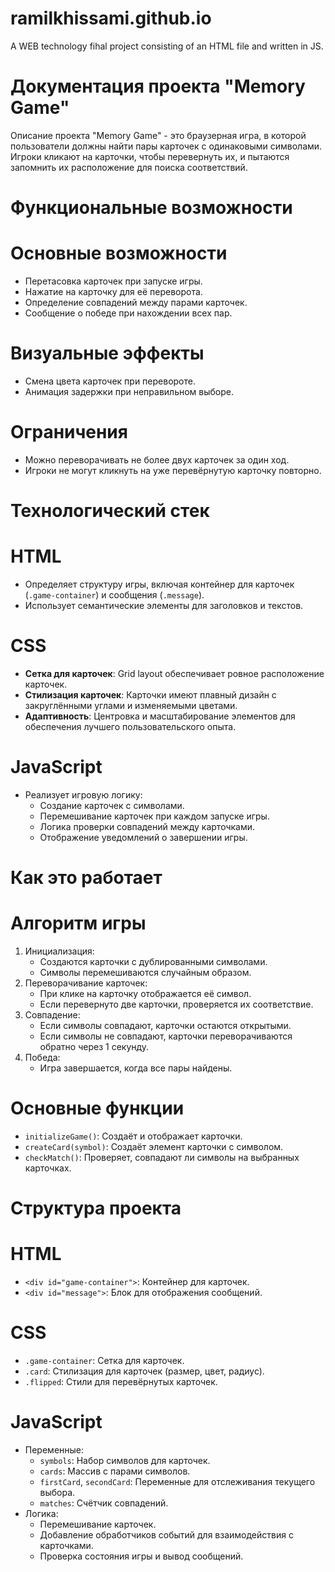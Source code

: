 # ramilkhissami.github.io
A WEB technology fihal project consisting of an HTML file and written in JS.

# Документация проекта "Memory Game"

Описание проекта
"Memory Game" - это браузерная игра, в которой пользователи должны найти пары карточек с одинаковыми символами. Игроки кликают на карточки, чтобы перевернуть их, и пытаются запомнить их расположение для поиска соответствий.

# Функциональные возможности

# Основные возможности
- Перетасовка карточек при запуске игры.
- Нажатие на карточку для её переворота.
- Определение совпадений между парами карточек.
- Сообщение о победе при нахождении всех пар.

# Визуальные эффекты
- Смена цвета карточек при перевороте.
- Анимация задержки при неправильном выборе.

# Ограничения
- Можно переворачивать не более двух карточек за один ход.
- Игроки не могут кликнуть на уже перевёрнутую карточку повторно.

# Технологический стек

# HTML
- Определяет структуру игры, включая контейнер для карточек (`.game-container`) и сообщения (`.message`).
- Использует семантические элементы для заголовков и текстов.

# CSS
- **Сетка для карточек**: Grid layout обеспечивает ровное расположение карточек.
- **Стилизация карточек**: Карточки имеют плавный дизайн с закруглёнными углами и изменяемыми цветами.
- **Адаптивность**: Центровка и масштабирование элементов для обеспечения лучшего пользовательского опыта.

# JavaScript
- Реализует игровую логику:
  - Создание карточек с символами.
  - Перемешивание карточек при каждом запуске игры.
  - Логика проверки совпадений между карточками.
  - Отображение уведомлений о завершении игры.

# Как это работает

# Алгоритм игры
1. Инициализация:
   - Создаются карточки с дублированными символами.
   - Символы перемешиваются случайным образом.
2. Переворачивание карточек:
   - При клике на карточку отображается её символ.
   - Если перевернуто две карточки, проверяется их соответствие.
3. Совпадение:
   - Если символы совпадают, карточки остаются открытыми.
   - Если символы не совпадают, карточки переворачиваются обратно через 1 секунду.
4. Победа:
   - Игра завершается, когда все пары найдены.

# Основные функции
- `initializeGame()`: Создаёт и отображает карточки.
- `createCard(symbol)`: Создаёт элемент карточки с символом.
- `checkMatch()`: Проверяет, совпадают ли символы на выбранных карточках.

# Структура проекта

# HTML
- `<div id="game-container">`: Контейнер для карточек.
- `<div id="message">`: Блок для отображения сообщений.

# CSS
- `.game-container`: Сетка для карточек.
- `.card`: Стилизация для карточек (размер, цвет, радиус).
- `.flipped`: Стили для перевёрнутых карточек.

# JavaScript
- Переменные:
  - `symbols`: Набор символов для карточек.
  - `cards`: Массив с парами символов.
  - `firstCard`, `secondCard`: Переменные для отслеживания текущего выбора.
  - `matches`: Счётчик совпадений.
- Логика:
  - Перемешивание карточек.
  - Добавление обработчиков событий для взаимодействия с карточками.
  - Проверка состояния игры и вывод сообщений.
